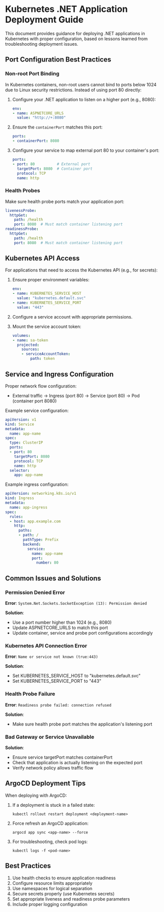 # Kubernetes .NET Application Deployment Guide

This document provides guidance for deploying .NET applications in Kubernetes with proper configuration, based on lessons learned from troubleshooting deployment issues.

## Port Configuration Best Practices

### Non-root Port Binding

In Kubernetes containers, non-root users cannot bind to ports below 1024 due to Linux security restrictions. Instead of using port 80 directly:

1. Configure your .NET application to listen on a higher port (e.g., 8080):
   ```yaml
   env:
   - name: ASPNETCORE_URLS
     value: "http://+:8080"
   ```

2. Ensure the `containerPort` matches this port:
   ```yaml
   ports:
   - containerPort: 8080
   ```

3. Configure your service to map external port 80 to your container's port:
   ```yaml
   ports:
   - port: 80          # External port
     targetPort: 8080  # Container port
     protocol: TCP
     name: http
   ```

### Health Probes

Make sure health probe ports match your application port:

```yaml
livenessProbe:
  httpGet:
    path: /health
    port: 8080  # Must match container listening port
readinessProbe:
  httpGet:
    path: /health
    port: 8080  # Must match container listening port
```

## Kubernetes API Access

For applications that need to access the Kubernetes API (e.g., for secrets):

1. Ensure proper environment variables:
   ```yaml
   env:
   - name: KUBERNETES_SERVICE_HOST
     value: "kubernetes.default.svc"
   - name: KUBERNETES_SERVICE_PORT
     value: "443"
   ```

2. Configure a service account with appropriate permissions.

3. Mount the service account token:
   ```yaml
   volumes:
   - name: sa-token
     projected:
       sources:
       - serviceAccountToken:
           path: token
   ```

## Service and Ingress Configuration

Proper network flow configuration:
- External traffic → Ingress (port 80) → Service (port 80) → Pod (container port 8080)

Example service configuration:
```yaml
apiVersion: v1
kind: Service
metadata:
  name: app-name
spec:
  type: ClusterIP
  ports:
  - port: 80
    targetPort: 8080
    protocol: TCP
    name: http
  selector:
    app: app-name
```

Example ingress configuration:
```yaml
apiVersion: networking.k8s.io/v1
kind: Ingress
metadata:
  name: app-ingress
spec:
  rules:
  - host: app.example.com
    http:
      paths:
      - path: /
        pathType: Prefix
        backend:
          service:
            name: app-name
            port:
              number: 80
```

## Common Issues and Solutions

### Permission Denied Error

**Error**: `System.Net.Sockets.SocketException (13): Permission denied`

**Solution**:
- Use a port number higher than 1024 (e.g., 8080)
- Update ASPNETCORE_URLS to match this port
- Update container, service and probe port configurations accordingly

### Kubernetes API Connection Error

**Error**: `Name or service not known (true:443)`

**Solution**:
- Set KUBERNETES_SERVICE_HOST to "kubernetes.default.svc"
- Set KUBERNETES_SERVICE_PORT to "443"

### Health Probe Failure

**Error**: `Readiness probe failed: connection refused`

**Solution**:
- Make sure health probe port matches the application's listening port

### Bad Gateway or Service Unavailable

**Solution**:
- Ensure service targetPort matches containerPort
- Check that application is actually listening on the expected port
- Verify network policy allows traffic flow

## ArgoCD Deployment Tips

When deploying with ArgoCD:

1. If a deployment is stuck in a failed state:
   ```
   kubectl rollout restart deployment <deployment-name>
   ```

2. Force refresh an ArgoCD application:
   ```
   argocd app sync <app-name> --force
   ```

3. For troubleshooting, check pod logs:
   ```
   kubectl logs -f <pod-name>
   ```

## Best Practices

1. Use health checks to ensure application readiness
2. Configure resource limits appropriately
3. Use namespaces for logical separation
4. Secure secrets properly (use Kubernetes secrets)
5. Set appropriate liveness and readiness probe parameters
6. Include proper logging configuration